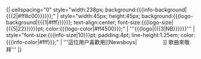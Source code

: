 <div style="float:{{{float|left}}}; border:{{{border-width|1}}}px solid {{{border-color|{{{1|#000}}}}}}; margin:1px;">
{| cellspacing="0" style="width:238px; background:{{{info-background|{{{2|#ff8c00}}}}}};"
| style="width:45px; height:45px; background:{{{logo-background|{{{1|#fff}}}}}}; text-align:center; font-size:{{{logo-size|{{{5|22}}}}}}pt; color:{{{logo-color|#ff4500}}};" | '''{{{logo|{{{3|NB}}}}}}'''
| style="font-size:{{{info-size|10}}}pt; padding:4pt; line-height:1.25em; color:{{{info-color|#fff}}};" |  '''這位用户喜歡用[[Newsboys|<span style="color:#fff">Newsboys</span>]] 歌曲來敬拜'''
|}</div>